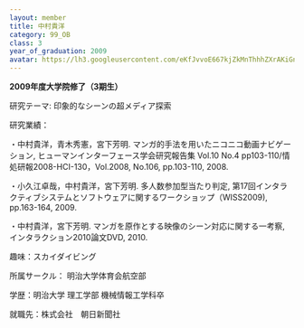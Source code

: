 ```yaml
---
layout: member
title: 中村貴洋
category: 99_OB
class: 3
year_of_graduation: 2009
avatar: https://lh3.googleusercontent.com/eKfJvvoE667kjZkMnThhhZXrAKiGnnnrfteznkFYNn09Pnc1DsaxGieGIhSROosJzDbBzu-cm7bjIMxFoAP2TxxVGa1sEt43eNardjhFrd8BuGLNnxmftC0Fb3rgfkJWCNZRixUKGOxvc7jgCvM1iNzNXysXc0RkLmYmqTRXN1San_JrYcspGy2b60XYEyGEGwAc4u0xrMTvGJuofTNbLs_lOSX02i6n7Pthe-MxEoJg22HklqRAgbZ8AJtWps_adhMiAyFc61TSFW1ovXIx21LnVa2DU0zOhxISVQDjwaH-vl3wy-TgXIkWBsDAVjdg4Kie0fZXFV7v4RDyns7bJ33BGTRQqfQvfjMZcJOePhiyatoEk948Zi1V_exIiuGtY2laUSoRCN-p1jWCLkeLYEPTl5PmVmmcImBUB2tDvm1yxCNw420i1ofmMVRM6_fjQCq_UdGQo1Sbp2YO4kksknSEz35j0XXGwCnvEhDslD68G0GUQ4hIWj0kY56oplwhweg9_JpLeIsdry_JOc50PdoEjLspQ7u3yWH11M6FHroCU_0shWQHHLI6OO69HiKb0HFM2sQJ58m3w9BOUjk4iluw7_o6asFOOl_qodHIJOpbuwdDVyZMLuKLWh2vMQFMu6rmFrfoYSr4zFKy4dqHHqnFsnnpRO8vbWMq=p-s300
---
```

**2009年度大学院修了（3期生）**

研究テーマ: 印象的なシーンの超メディア探索

研究業績：

・中村貴洋，青木秀憲，宮下芳明. マンガ的手法を用いたニコニコ動画ナビゲーション, ヒューマンインターフェース学会研究報告集 Vol.10 No.4 pp103-110/情処研報2008-HCI-130，Vol.2008, No.106, pp.103-110, 2008.

・小久江卓哉，中村貴洋，宮下芳明. 多人数参加型当たり判定, 第17回インタラクティブシステムとソフトウェアに関するワークショップ（WISS2009), pp.163-164, 2009.

・中村貴洋，宮下芳明. マンガを原作とする映像のシーン対応に関する一考察, インタラクション2010論文DVD, 2010.

趣味：スカイダイビング

所属サークル： 明治大学体育会航空部

学歴：明治大学 理工学部 機械情報工学科卒

就職先：株式会社　朝日新聞社
